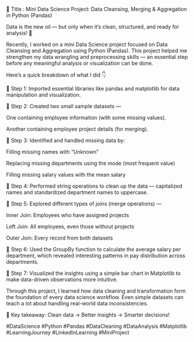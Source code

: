 🚀 Title : Mini Data Science Project: Data Cleansing, Merging & Aggregation in Python (Pandas)

Data is the new oil — but only when it’s clean, structured, and ready for analysis! 🧹

Recently, I worked on a mini Data Science project focused on Data Cleansing and Aggregation using Python (Pandas). This project helped me strengthen my data wrangling and preprocessing skills — an essential step before any meaningful analysis or visualization can be done.

Here’s a quick breakdown of what I did 👇

🔹 Step 1: Imported essential libraries like pandas and matplotlib for data manipulation and visualization.

🔹 Step 2: Created two small sample datasets —

One containing employee information (with some missing values).

Another containing employee project details (for merging).

🔹 Step 3: Identified and handled missing data by:

Filling missing names with “Unknown”

Replacing missing departments using the mode (most frequent value)

Filling missing salary values with the mean salary

🔹 Step 4: Performed string operations to clean up the data — capitalized names and standardized department names to uppercase.

🔹 Step 5: Explored different types of joins (merge operations) —

Inner Join: Employees who have assigned projects

Left Join: All employees, even those without projects

Outer Join: Every record from both datasets

🔹 Step 6: Used the GroupBy function to calculate the average salary per department, which revealed interesting patterns in pay distribution across departments.

🔹 Step 7: Visualized the insights using a simple bar chart in Matplotlib to make data-driven observations more intuitive.

Through this project, I learned how data cleaning and transformation form the foundation of every data science workflow. Even simple datasets can teach a lot about handling real-world data inconsistencies.

🧠 Key takeaway: Clean data → Better insights → Smarter decisions!

#DataScience #Python #Pandas #DataCleaning #DataAnalysis #Matplotlib #LearningJourney #LinkedInLearning #MiniProject
